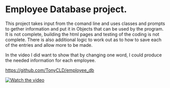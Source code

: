 Employee Database project.
=========================  

This project takes input from the comand line and uses classes and prompts to gether information and put it in Objects that can be used by the program. 
It is not complete, building the html pages and testing of the coding is not complete. There is also additional logic to work out as to how to save each of the entries and allow more to be made.  

In the video I did want to show that by changing one word, I could produce the needed information for each employee. 

https://github.com/TonyCLD/employee_db

[![Watch the video](https://user-images.githubusercontent.com/103227060/180590341-e77e7841-d565-4bc2-8f4c-25a4cdd2fcd6.png)](https://www.dropbox.com/s/sftcym54gqnvyeh/employeedb.mp4.mp4?dl=0)  
